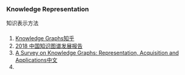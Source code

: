 ### Knowledge Representation
知识表示方法

####
1. [Knowledge Graphs](https://arxiv.org/abs/2003.02320)[知乎](https://zhuanlan.zhihu.com/p/112490581)
2. [2018 中国知识图谱发展报告](https://github.com/ICTKC/Papers/files/9125133/2018.pdf)
3. [A Survey on Knowledge Graphs: Representation, Acquisition and Applications](https://arxiv.org/abs/2002.00388)[中文](https://cloud.tencent.com/developer/article/1827087)
4. 
